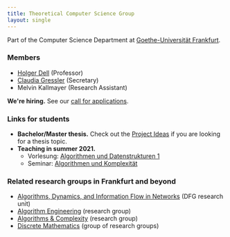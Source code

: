 ```yaml
---
title: Theoretical Computer Science Group
layout: single
---
```

Part of the Computer Science Department at [Goethe-Universität Frankfurt](https://www.uni-frankfurt.de).

### Members
- [Holger Dell](/~dell) (Professor)
- [Claudia Gressler](https://www.ae.cs.uni-frankfurt.de/staff/claudia_gressler.html) (Secretary)
- Melvin Kallmayer (Research Assistant)

**We're hiring.** See our [call for applications](positions/).

### Links for students
- **Bachelor/Master thesis.** Check out the [Project Ideas](/teaching/project-ideas/) if you are looking for a thesis topic.
- **Teaching in summer 2021.**
    - Vorlesung: [Algorithmen und Datenstrukturen 1](teaching/summer21/algo1)
    - Seminar: [Algorithmen und Komplexität](teaching/summer21/seminar)

### Related research groups in Frankfurt and beyond
- [Algorithms, Dynamics, and Information Flow in Networks](https://adyn.cs.uni-frankfurt.de/) (DFG research unit)
- [Algorithm Engineering](https://ae.cs.uni-frankfurt.de/) (research group)
- [Algorithms & Complexity](https://algo.cs.uni-frankfurt.de/) (research group)
- [Discrete Mathematics](https://www.uni-frankfurt.de/46104797/Diskrete_Mathematik) (group of research groups)
